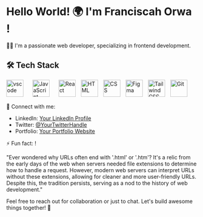 
# Hello World! 🌍 I'm Franciscah Orwa !

👩‍💻 I'm a passionate web developer, specializing in frontend development.


## 🛠️ Tech Stack

<p align="left">
<img src="https://cdn.jsdelivr.net/gh/devicons/devicon/icons/vscode/vscode-original.svg" alt="vscode" width="45" style="margin-right: 20px; height="45"/>
<img src="https://cdn.jsdelivr.net/gh/devicons/devicon/icons/javascript/javascript-original.svg" alt="JavaScript" width="45" style="margin-right: 20px; height="45"/>
<img src="https://cdn.jsdelivr.net/gh/devicons/devicon/icons/react/react-original.svg" alt="React" width="45"style="margin-right: 10px; height="45"/>
<img src="https://cdn.jsdelivr.net/gh/devicons/devicon/icons/html5/html5-original.svg" alt="HTML" width="45" style="margin-right: 10px; height="45"/>
<img src="https://cdn.jsdelivr.net/gh/devicons/devicon/icons/css3/css3-original.svg" alt="CSS" width="45" style="margin-right: 10px; height="45"/>
<img src="https://cdn.jsdelivr.net/gh/devicons/devicon/icons/figma/figma-original.svg" alt="Figma" width="45" style="margin-right: 10px; height="45"/>
<img src="https://cdn.jsdelivr.net/gh/devicons/devicon/icons/tailwindcss/tailwindcss-original.svg" alt="Tailwind CSS" width="45"style="margin-right: 10px; height="45"/>
<img src="https://cdn.jsdelivr.net/gh/devicons/devicon/icons/git/git-original.svg" alt="Git" width="45" height="45"/>

</p>

🔗 Connect with me:
   - LinkedIn: [Your LinkedIn Profile](https://www.linkedin.com/in//)
   - Twitter: [@YourTwitterHandle](https://twitter.com//)
   - Portfolio: [Your Portfolio Website](https:///)

⚡ Fun fact: !

<p align="left">
"Ever wondered why URLs often end with '.html' or '.htm'? It's a relic from the early days of the web when servers needed file extensions to determine how to handle a request. However, modern web servers can interpret URLs without these extensions, allowing for cleaner and more user-friendly URLs. Despite this, the tradition persists, serving as a nod to the history of web development."
</p>

<p align="left">
   Feel free to reach out for collaboration or just to chat. Let's build awesome things together! 🚀
</p>



